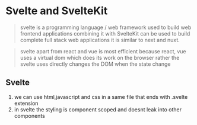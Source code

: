 # Svelte and SvelteKit

> svelte is a programming language / web framework used to build web frontend applications combining it with SvelteKit can be used to build complete 
> full stack web applications it is similar to next and nuxt.

> svelte apart from react and vue is most efficient because react, vue uses a virtual dom which does its work on the browser rather the svelte 
> uses directly changes the DOM when the state change

## Svelte

1. we can use html,javascript and css in a same file that ends with .svelte extension
2. in svelte the styling is component scoped and doesnt leak into other components

